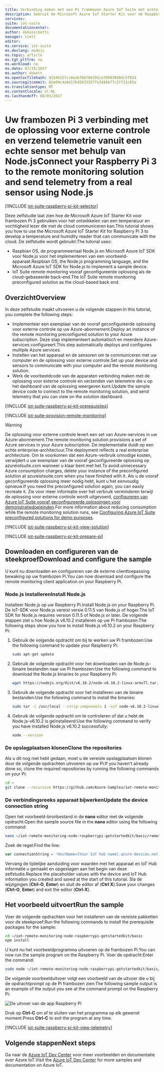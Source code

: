 ```yaml
---
title: Verbinding maken met een Pi frambozen Azure IoT Suite met echte sensoren met behulp van Node.js | Microsoft Docs
description: Gebruik de Microsoft Azure IoT Starter Kit voor de Raspberry Pi 3 en Azure IoT Suite. Gebruik Node.js verbinding maken met uw frambozen-Pi de oplossing voor externe controle verzenden van telemetrie van sensoren naar de cloud, en reageren op de methoden die worden aangeroepen vanuit het dashboard van oplossing.
services: 
suite: iot-suite
documentationcenter: 
author: dominicbetts
manager: timlt
editor: 
ms.service: iot-suite
ms.devlang: nodejs
ms.topic: article
ms.tgt_pltfrm: na
ms.workload: na
ms.date: 07/25/2017
ms.author: dobett
ms.openlocfilehash: 91546157cc8eabf68706391ce706038d8dc5f82d
ms.sourcegitcommit: 02e69c4a9d17645633357fe3d46677c2ff22c85a
ms.translationtype: MT
ms.contentlocale: nl-NL
ms.lasthandoff: 08/03/2017
---
```

# <a name="connect-your-raspberry-pi-3-to-the-remote-monitoring-solution-and-send-telemetry-from-a-real-sensor-using-nodejs"></a><span data-ttu-id="b00d8-104">Uw frambozen Pi 3 verbinding met de oplossing voor externe controle en verzend telemetrie vanuit een echte sensor met behulp van Node.js</span><span class="sxs-lookup"><span data-stu-id="b00d8-104">Connect your Raspberry Pi 3 to the remote monitoring solution and send telemetry from a real sensor using Node.js</span></span>

[!INCLUDE [iot-suite-raspberry-pi-kit-selector](../../includes/iot-suite-raspberry-pi-kit-selector.md)]

<span data-ttu-id="b00d8-105">Deze zelfstudie laat zien hoe de Microsoft Azure IoT Starter Kit voor frambozen Pi 3 gebruiken voor het ontwikkelen van een temperatuur en vochtigheid lezer die met de cloud communiceren kan.</span><span class="sxs-lookup"><span data-stu-id="b00d8-105">This tutorial shows you how to use the Microsoft Azure IoT Starter Kit for Raspberry Pi 3 to develop a temperature and humidity reader that can communicate with the cloud.</span></span> <span data-ttu-id="b00d8-106">De zelfstudie wordt gebruikt:</span><span class="sxs-lookup"><span data-stu-id="b00d8-106">The tutorial uses:</span></span>

- <span data-ttu-id="b00d8-107">Raspbian OS, de programmeertaal Node.js en Microsoft Azure IoT SDK voor Node.js voor het implementeren van een voorbeeld-apparaat.</span><span class="sxs-lookup"><span data-stu-id="b00d8-107">Raspbian OS, the Node.js programming language, and the Microsoft Azure IoT SDK for Node.js to implement a sample device.</span></span>
- <span data-ttu-id="b00d8-108">IoT Suite remote monitoring vooraf geconfigureerde oplossing als de cloud-gebaseerde back-end.</span><span class="sxs-lookup"><span data-stu-id="b00d8-108">The IoT Suite remote monitoring preconfigured solution as the cloud-based back end.</span></span>

## <a name="overview"></a><span data-ttu-id="b00d8-109">Overzicht</span><span class="sxs-lookup"><span data-stu-id="b00d8-109">Overview</span></span>

<span data-ttu-id="b00d8-110">In deze zelfstudie maakt uitvoeren u de volgende stappen:</span><span class="sxs-lookup"><span data-stu-id="b00d8-110">In this tutorial, you complete the following steps:</span></span>

- <span data-ttu-id="b00d8-111">Implementeer een exemplaar van de vooraf geconfigureerde oplossing voor externe controle op uw Azure-abonnement.</span><span class="sxs-lookup"><span data-stu-id="b00d8-111">Deploy an instance of the remote monitoring preconfigured solution to your Azure subscription.</span></span> <span data-ttu-id="b00d8-112">Deze stap implementeert automatisch en meerdere Azure-services configureert.</span><span class="sxs-lookup"><span data-stu-id="b00d8-112">This step automatically deploys and configures multiple Azure services.</span></span>
- <span data-ttu-id="b00d8-113">Instellen van het apparaat en de sensoren om te communiceren met uw computer en de oplossing voor externe controle.</span><span class="sxs-lookup"><span data-stu-id="b00d8-113">Set up your device and sensors to communicate with your computer and the remote monitoring solution.</span></span>
- <span data-ttu-id="b00d8-114">Werk de voorbeeldcode van de apparaten verbinding maken met de oplossing voor externe controle en verzenden van telemetrie die u op het dashboard van de oplossing weergeven kunt.</span><span class="sxs-lookup"><span data-stu-id="b00d8-114">Update the sample device code to connect to the remote monitoring solution, and send telemetry that you can view on the solution dashboard.</span></span>

[!INCLUDE [iot-suite-raspberry-pi-kit-prerequisites](../../includes/iot-suite-raspberry-pi-kit-prerequisites.md)]

[!INCLUDE [iot-suite-provision-remote-monitoring](../../includes/iot-suite-provision-remote-monitoring.md)]

> [!WARNING]
> <span data-ttu-id="b00d8-115">De oplossing voor externe controle levert een set van Azure-services in uw Azure-abonnement.</span><span class="sxs-lookup"><span data-stu-id="b00d8-115">The remote monitoring solution provisions a set of Azure services in your Azure subscription.</span></span> <span data-ttu-id="b00d8-116">De implementatie duidt op een echte enterprise-architectuur.</span><span class="sxs-lookup"><span data-stu-id="b00d8-116">The deployment reflects a real enterprise architecture.</span></span> <span data-ttu-id="b00d8-117">Om te voorkomen dat een Azure-verbruik onnodige kosten, verwijdert u uw exemplaar van de vooraf geconfigureerde oplossing op azureiotsuite.com wanneer u klaar bent met het.</span><span class="sxs-lookup"><span data-stu-id="b00d8-117">To avoid unnecessary Azure consumption charges, delete your instance of the preconfigured solution at azureiotsuite.com when you have finished with it.</span></span> <span data-ttu-id="b00d8-118">Als u de vooraf geconfigureerde oplossing meer nodig hebt, kunt u het eenvoudig opnieuw.</span><span class="sxs-lookup"><span data-stu-id="b00d8-118">If you need the preconfigured solution again, you can easily recreate it.</span></span> <span data-ttu-id="b00d8-119">Zie voor meer informatie over het verbruik verminderen terwijl de oplossing voor externe controle wordt uitgevoerd, [configureren van Azure IoT Suite vooraf geconfigureerde oplossingen voor demonstratiedoeleinden][lnk-demo-config].</span><span class="sxs-lookup"><span data-stu-id="b00d8-119">For more information about reducing consumption while the remote monitoring solution runs, see [Configuring Azure IoT Suite preconfigured solutions for demo purposes][lnk-demo-config].</span></span>

[!INCLUDE [iot-suite-raspberry-pi-kit-view-solution](../../includes/iot-suite-raspberry-pi-kit-view-solution.md)]

[!INCLUDE [iot-suite-raspberry-pi-kit-prepare-pi](../../includes/iot-suite-raspberry-pi-kit-prepare-pi.md)]

## <a name="download-and-configure-the-sample"></a><span data-ttu-id="b00d8-120">Downloaden en configureren van de steekproef</span><span class="sxs-lookup"><span data-stu-id="b00d8-120">Download and configure the sample</span></span>

<span data-ttu-id="b00d8-121">U kunt nu downloaden en configureren van de externe clienttoepassing bewaking op uw frambozen Pi.</span><span class="sxs-lookup"><span data-stu-id="b00d8-121">You can now download and configure the remote monitoring client application on your Raspberry Pi.</span></span>

### <a name="install-nodejs"></a><span data-ttu-id="b00d8-122">Node.js installeren</span><span class="sxs-lookup"><span data-stu-id="b00d8-122">Install Node.js</span></span>

<span data-ttu-id="b00d8-123">Installeer Node.js op uw Raspberry Pi.</span><span class="sxs-lookup"><span data-stu-id="b00d8-123">Install Node.js on your Raspberry Pi.</span></span> <span data-ttu-id="b00d8-124">De IoT-SDK voor Node.js vereist versie 0.11.5 van Node.js of hoger.</span><span class="sxs-lookup"><span data-stu-id="b00d8-124">The IoT SDK for Node.js requires version 0.11.5 of Node.js or later.</span></span> <span data-ttu-id="b00d8-125">De volgende stappen ziet u hoe Node.js v6.10.2 installeren op uw Pi frambozen:</span><span class="sxs-lookup"><span data-stu-id="b00d8-125">The following steps show you how to install Node.js v6.10.2 on your Raspberry Pi:</span></span>

1. <span data-ttu-id="b00d8-126">Gebruik de volgende opdracht om bij te werken uw Pi frambozen:</span><span class="sxs-lookup"><span data-stu-id="b00d8-126">Use the following command to update your Raspberry Pi:</span></span>

    ```sh
    sudo apt-get update
    ```

1. <span data-ttu-id="b00d8-127">Gebruik de volgende opdracht voor het downloaden van de Node.js-binaire bestanden naar uw Pi frambozen:</span><span class="sxs-lookup"><span data-stu-id="b00d8-127">Use the following command to download the Node.js binaries to your Raspberry Pi:</span></span>

    ```sh
    wget https://nodejs.org/dist/v6.10.2/node-v6.10.2-linux-armv7l.tar.gz
    ```

1. <span data-ttu-id="b00d8-128">Gebruik de volgende opdracht voor het installeren van de binaire bestanden:</span><span class="sxs-lookup"><span data-stu-id="b00d8-128">Use the following command to install the binaries:</span></span>

    ```sh
    sudo tar -C /usr/local --strip-components 1 -xzf node-v6.10.2-linux-armv7l.tar.gz
    ```

1. <span data-ttu-id="b00d8-129">Gebruik de volgende opdracht om te controleren of dat u hebt de Node.js-v6.10.2 is geïnstalleerd:</span><span class="sxs-lookup"><span data-stu-id="b00d8-129">Use the following command to verify you have installed Node.js v6.10.2 successfully:</span></span>

    ```sh
    node --version
    ```

### <a name="clone-the-repositories"></a><span data-ttu-id="b00d8-130">De opslagplaatsen klonen</span><span class="sxs-lookup"><span data-stu-id="b00d8-130">Clone the repositories</span></span>

<span data-ttu-id="b00d8-131">Als u dit nog niet hebt gedaan, moet u de vereiste opslagplaatsen klonen door de volgende opdrachten uitvoeren op uw Pi:</span><span class="sxs-lookup"><span data-stu-id="b00d8-131">If you haven't already done so, clone the required repositories by running the following commands on your Pi:</span></span>

```sh
cd ~
git clone --recursive https://github.com/Azure-Samples/iot-remote-monitoring-node-raspberrypi-getstartedkit.git`
```

### <a name="update-the-device-connection-string"></a><span data-ttu-id="b00d8-132">De verbindingsreeks apparaat bijwerken</span><span class="sxs-lookup"><span data-stu-id="b00d8-132">Update the device connection string</span></span>

<span data-ttu-id="b00d8-133">Open het voorbeeld-bronbestand in de **nano** editor met de volgende opdracht:</span><span class="sxs-lookup"><span data-stu-id="b00d8-133">Open the sample source file in the **nano** editor using the following command:</span></span>

```sh
nano ~/iot-remote-monitoring-node-raspberrypi-getstartedkit/basic/remote_monitoring.js
```

<span data-ttu-id="b00d8-134">Zoek de regel:</span><span class="sxs-lookup"><span data-stu-id="b00d8-134">Find the line:</span></span>

```javascript
var connectionString = 'HostName=[Your IoT hub name].azure-devices.net;DeviceId=[Your device id];SharedAccessKey=[Your device key]';
```

<span data-ttu-id="b00d8-135">Vervang de tijdelijke aanduiding voor waarden met het apparaat en IoT Hub informatie u gemaakt en opgeslagen aan het begin van deze zelfstudie.</span><span class="sxs-lookup"><span data-stu-id="b00d8-135">Replace the placeholder values with the device and IoT Hub information you created and saved at the start of this tutorial.</span></span> <span data-ttu-id="b00d8-136">Sla de wijzigingen (**Ctrl-O**, **Enter**) en sluit de editor af (**Ctrl X**).</span><span class="sxs-lookup"><span data-stu-id="b00d8-136">Save your changes (**Ctrl-O**, **Enter**) and exit the editor (**Ctrl-X**).</span></span>

## <a name="run-the-sample"></a><span data-ttu-id="b00d8-137">Het voorbeeld uitvoert</span><span class="sxs-lookup"><span data-stu-id="b00d8-137">Run the sample</span></span>

<span data-ttu-id="b00d8-138">Voer de volgende opdrachten voor het installeren van de vereiste pakketten voor de steekproef:</span><span class="sxs-lookup"><span data-stu-id="b00d8-138">Run the following commands to install the prerequisite packages for the sample:</span></span>

```sh
cd ~/iot-remote-monitoring-node-raspberrypi-getstartedkit/basic
npm install
```

<span data-ttu-id="b00d8-139">U kunt nu het voorbeeldprogramma uitvoeren op de frambozen Pi.</span><span class="sxs-lookup"><span data-stu-id="b00d8-139">You can now run the sample program on the Raspberry Pi.</span></span> <span data-ttu-id="b00d8-140">Voer de opdracht:</span><span class="sxs-lookup"><span data-stu-id="b00d8-140">Enter the command:</span></span>

```sh
sudo node ~/iot-remote-monitoring-node-raspberrypi-getstartedkit/basic/remote_monitoring.js
```

<span data-ttu-id="b00d8-141">De volgende voorbeelduitvoer volgt een voorbeeld van de uitvoer die u bij de opdrachtprompt op de Pi frambozen zien:</span><span class="sxs-lookup"><span data-stu-id="b00d8-141">The following sample output is an example of the output you see at the command prompt on the Raspberry Pi:</span></span>

![De uitvoer van de app Raspberry Pi][img-raspberry-output]

<span data-ttu-id="b00d8-143">Druk op **Ctrl-C** om af te sluiten van het programma op elk gewenst moment.</span><span class="sxs-lookup"><span data-stu-id="b00d8-143">Press **Ctrl-C** to exit the program at any time.</span></span>

[!INCLUDE [iot-suite-raspberry-pi-kit-view-telemetry](../../includes/iot-suite-raspberry-pi-kit-view-telemetry.md)]

## <a name="next-steps"></a><span data-ttu-id="b00d8-144">Volgende stappen</span><span class="sxs-lookup"><span data-stu-id="b00d8-144">Next steps</span></span>

<span data-ttu-id="b00d8-145">Ga naar de [Azure IoT Dev Center](https://azure.microsoft.com/develop/iot/) voor meer voorbeelden en documentatie over Azure IoT.</span><span class="sxs-lookup"><span data-stu-id="b00d8-145">Visit the [Azure IoT Dev Center](https://azure.microsoft.com/develop/iot/) for more samples and documentation on Azure IoT.</span></span>

[img-raspberry-output]: ./media/iot-suite-raspberry-pi-kit-node-get-started-basic/app-output.png

[lnk-demo-config]: https://github.com/Azure/azure-iot-remote-monitoring/blob/master/Docs/configure-preconfigured-demo.md
